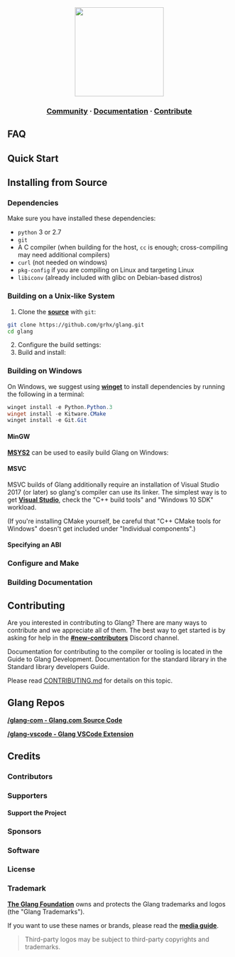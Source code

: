 <div align="center">

<img width=200 src="https://www.pngkey.com/png/full/177-1779903_g-logo-g-logo-png.png" />

<h3 align="center">
  <a href="">Community</a>
  <span> · </span>
  <a href="">Documentation</a>
  <span> · </span>
  <a href="">Contribute</a>
</h3>

	
</div>

## FAQ

## Quick Start

## Installing from Source

### Dependencies
Make sure you have installed these dependencies:
- `python` 3 or 2.7
- `git`
- A C compiler (when building for the host, `cc` is enough; cross-compiling may need additional compilers)
- `curl` (not needed on windows)
- `pkg-config` if you are compiling on Linux and targeting Linux
- `libiconv` (already included with glibc on Debian-based distros)

### Building on a Unix-like System
1. Clone the **[source]()** with `git`:
```sh
git clone https://github.com/grhx/glang.git
cd glang
```
2. Configure the build settings:
3. Build and install:

### Building on Windows
On Windows, we suggest using **[winget](https://github.com/microsoft/winget-cli)** to install dependencies by running the following in a terminal:
```powershell
winget install -e Python.Python.3
winget install -e Kitware.CMake
winget install -e Git.Git
```

#### MinGW
**[MSYS2](https://www.msys2.org/)** can be used to easily build Glang on Windows:

#### MSVC
MSVC builds of Glang additionally require an installation of Visual Studio 2017 (or later) so glang's compiler can use its linker. The simplest way is to get **[Visual Studio](https://visualstudio.microsoft.com/downloads/)**, check the "C++ build tools" and "Windows 10 SDK" workload.

(If you're installing CMake yourself, be careful that "C++ CMake tools for Windows" doesn't get included under "Individual components".)

#### Specifying an ABI

### Configure and Make

### Building Documentation

## Contributing
Are you interested in contributing to Glang? There are many ways to contribute and we appreciate all of them. The best way to get started is by asking for help in the **[#new-contributors]()** Discord channel.

Documentation for contributing to the compiler or tooling is located in the Guide to Glang Development. Documentation for the standard library in the Standard library developers Guide.

Please read [CONTRIBUTING.md](/CONTRIBUTING.md) for details on this topic.

## Glang Repos
**[/glang-com - Glang.com Source Code]()**

**[/glang-vscode - Glang VSCode Extension]()**

## Credits

### Contributors

### Supporters

#### Support the Project

### Sponsors

### Software

### License

### Trademark
**[The Glang Foundation]()** owns and protects the Glang trademarks and logos (the "Glang Trademarks").

If you want to use these names or brands, please read the **[media guide]()**.

> Third-party logos may be subject to third-party copyrights and trademarks.